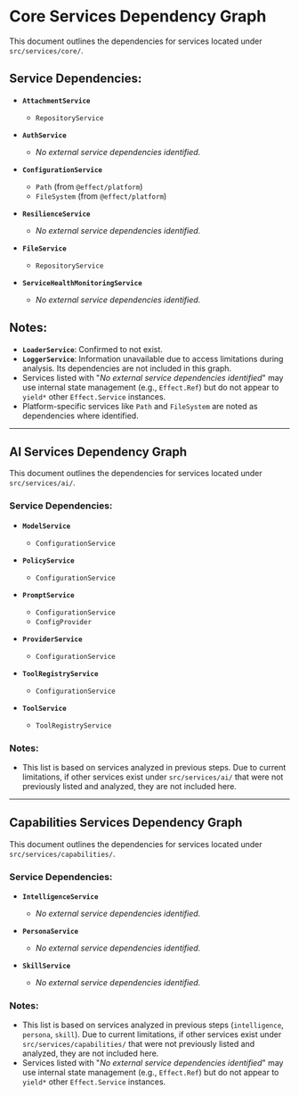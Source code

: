 # Core Services Dependency Graph

This document outlines the dependencies for services located under `src/services/core/`.

## Service Dependencies:

*   **`AttachmentService`**
    *   `RepositoryService`

*   **`AuthService`**
    *   _No external service dependencies identified._

*   **`ConfigurationService`**
    *   `Path` (from `@effect/platform`)
    *   `FileSystem` (from `@effect/platform`)

*   **`ResilienceService`**
    *   _No external service dependencies identified._

*   **`FileService`**
    *   `RepositoryService`

*   **`ServiceHealthMonitoringService`**
    *   _No external service dependencies identified._

## Notes:

*   **`LoaderService`**: Confirmed to not exist.
*   **`LoggerService`**: Information unavailable due to access limitations during analysis. Its dependencies are not included in this graph.
*   Services listed with "_No external service dependencies identified_" may use internal state management (e.g., `Effect.Ref`) but do not appear to `yield*` other `Effect.Service` instances.
*   Platform-specific services like `Path` and `FileSystem` are noted as dependencies where identified.

---
## AI Services Dependency Graph

This document outlines the dependencies for services located under `src/services/ai/`.

### Service Dependencies:

*   **`ModelService`**
    *   `ConfigurationService`

*   **`PolicyService`**
    *   `ConfigurationService`

*   **`PromptService`**
    *   `ConfigurationService`
    *   `ConfigProvider`

*   **`ProviderService`**
    *   `ConfigurationService`

*   **`ToolRegistryService`**
    *   `ConfigurationService`

*   **`ToolService`**
    *   `ToolRegistryService`

### Notes:

*   This list is based on services analyzed in previous steps. Due to current limitations, if other services exist under `src/services/ai/` that were not previously listed and analyzed, they are not included here.

---
## Capabilities Services Dependency Graph

This document outlines the dependencies for services located under `src/services/capabilities/`.

### Service Dependencies:

*   **`IntelligenceService`**
    *   _No external service dependencies identified._

*   **`PersonaService`**
    *   _No external service dependencies identified._

*   **`SkillService`**
    *   _No external service dependencies identified._

### Notes:

*   This list is based on services analyzed in previous steps (`intelligence`, `persona`, `skill`). Due to current limitations, if other services exist under `src/services/capabilities/` that were not previously listed and analyzed, they are not included here.
*   Services listed with "_No external service dependencies identified_" may use internal state management (e.g., `Effect.Ref`) but do not appear to `yield*` other `Effect.Service` instances.
